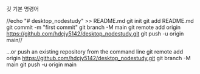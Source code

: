 깃 기본 명령어

//echo "# desktop_nodestudy" >> README.md
git init
git add README.md
git commit -m "first commit"
git branch -M main
git remote add origin https://github.com/hdcjy5142/desktop_nodestudy.git
git push -u origin main//


…or push an existing repository from the command line
git remote add origin https://github.com/hdcjy5142/desktop_nodestudy.git
git branch -M main
git push -u origin main

